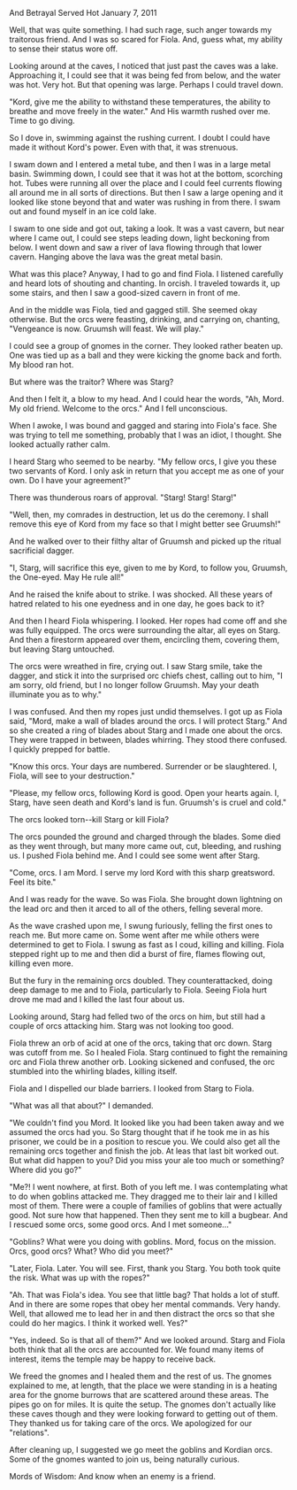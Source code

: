 And Betrayal Served Hot
January 7, 2011

Well, that was quite something. I had such rage, such anger towards my traitorous friend. And I was so scared for Fiola. And, guess what, my ability to sense their status wore off.

Looking around at the caves, I noticed that just past the caves was a lake. Approaching it, I could see that it was being fed from below, and the water was hot. Very hot. But that opening was large. Perhaps I could travel down.

"Kord, give me the ability to withstand these temperatures, the ability to breathe and move freely in the water." And His warmth rushed over me. Time to go diving.

So I dove in, swimming against the rushing current. I doubt I could have made it without Kord's power. Even with that, it was strenuous.

I swam down and I entered a metal tube, and then I was in a large metal basin. Swimming down, I could see that it was hot at the bottom, scorching hot. Tubes were running all over the place and I could feel currents flowing all around me in all sorts of directions. But then I saw a large opening and it looked like stone beyond that and water was rushing in from there. I swam out and found myself in an ice cold lake.

I swam to one side and got out, taking a look. It was a vast cavern, but near where I came out, I could see steps leading down, light beckoning from below. I went down and saw a river of lava flowing through that lower cavern. Hanging above the lava was the great metal basin.

What was this place? Anyway, I had to go and find Fiola. I listened carefully and heard lots of shouting and chanting. In orcish.  I traveled towards it, up some stairs, and then I saw a good-sized cavern in front of me.

And in the middle was Fiola, tied and gagged still. She seemed okay otherwise. But the orcs were feasting, drinking, and carrying on, chanting, "Vengeance is now. Gruumsh will feast. We will play."

I could see a group of gnomes in the corner. They looked rather beaten up. One was tied up as a ball and they were kicking the gnome back and forth. My blood ran hot.

But where was the traitor? Where was Starg?

And then I felt it, a blow to my head. And I could hear the words, "Ah, Mord. My old friend. Welcome to the orcs." And I fell unconscious.

When I awoke, I was bound and gagged and staring into Fiola's face. She was trying to tell me something, probably that I was an idiot, I thought. She looked actually rather calm.

I heard Starg who seemed to be nearby. "My fellow orcs, I give you these two servants of Kord. I only ask in return that you accept me as one of your own. Do I have your agreement?"

There was thunderous roars of approval. "Starg! Starg! Starg!"

"Well, then, my comrades in destruction, let us do the ceremony. I shall remove this eye of Kord from my face so that I might better see Gruumsh!"

And he walked over to their filthy altar of Gruumsh and picked up the ritual sacrificial dagger.

"I, Starg, will sacrifice this eye, given to me by Kord, to follow you, Gruumsh, the One-eyed. May He rule all!"

And he raised the knife about to strike. I was shocked. All these years of hatred related to his one eyedness and in one day, he goes back to it?

And then I heard Fiola whispering. I looked. Her ropes had come off and she was fully equipped. The orcs were surrounding the altar, all eyes on Starg. And then a firestorm appeared over them, encircling them, covering them, but leaving Starg untouched.

The orcs were wreathed in fire, crying out. I saw Starg smile, take the dagger, and stick it into the surprised orc chiefs chest, calling out to him, "I am sorry, old friend, but I no longer follow Gruumsh. May your death illuminate you as to why."

I was confused. And then my ropes just undid themselves. I got up as Fiola said, "Mord, make a wall of blades around the orcs. I will protect Starg." And so she created a ring of blades about Starg and I made one about the orcs. They were trapped in between, blades whirring. They stood there confused. I quickly prepped for battle.

"Know this orcs. Your days are numbered. Surrender or be slaughtered. I, Fiola, will see to your destruction."

"Please, my fellow orcs, following Kord is good. Open your hearts again. I, Starg, have seen death and Kord's land is fun. Gruumsh's is cruel and cold."

The orcs looked torn--kill Starg or kill Fiola?

The orcs pounded the ground and charged through the blades. Some died as they went through, but many more came out, cut, bleeding, and rushing us. I pushed Fiola behind me. And I could see some went after Starg.

"Come, orcs. I am Mord. I serve my lord Kord with this sharp greatsword. Feel its bite."

And I was ready for the wave. So was Fiola. She brought down lightning on the lead orc and then it arced to all of the others, felling several more.

As the wave crashed upon me, I swung furiously, felling the first ones to reach me. But more came on. Some went after me while others were determined to get to Fiola. I swung as fast as I coud, killing and killing. Fiola stepped right up to me and then did a burst of fire, flames flowing out, killing even more.

But the fury in the remaining orcs doubled. They counterattacked, doing deep damage to me and to Fiola, particularly to Fiola. Seeing Fiola hurt drove me mad and I killed the last four about us.

Looking around, Starg had felled two of the orcs on him, but still had a couple of orcs attacking him. Starg was not looking too good.

Fiola threw an orb of acid at one of the orcs, taking that orc down. Starg was cutoff from me. So I healed Fiola. Starg continued to fight the remaining orc and Fiola threw another orb. Looking sickened and confused, the orc stumbled into the whirling blades, killing itself.

Fiola and I dispelled our blade barriers. I looked from Starg to Fiola.

"What was all that about?" I demanded.

"We couldn't find you Mord. It looked like you had been taken away and we assumed the orcs had you. So Starg thought that if he took me in as his prisoner, we could be in a position to rescue you. We could also get all the remaining orcs together and finish the job. At leas that last bit worked out. But what did happen to you? Did you miss your ale too much or something? Where did you go?"

"Me?! I went nowhere, at first. Both of you left me. I was contemplating what to do when goblins attacked me. They dragged me to their lair and I killed most of them. There were a couple of families of goblins that were actually good. Not sure how that happened. Then they sent me to kill a bugbear. And I rescued some orcs, some good orcs. And I met someone..."

"Goblins? What were you doing with goblins. Mord, focus on the mission. Orcs, good orcs? What? Who did you meet?"

"Later, Fiola. Later. You will see. First, thank you Starg. You both took quite the risk. What was up with the ropes?"

"Ah. That was Fiola's idea. You see that little bag? That holds a lot of stuff. And in there are some ropes that obey her mental commands. Very handy. Well, that allowed me to lead her in and then distract the orcs so that she could do her magics. I think it worked well. Yes?"

"Yes, indeed. So is that all of them?" And we looked around. Starg and Fiola both think that all the orcs are accounted for. We found many items of interest, items the temple may be happy to receive back.

We freed the gnomes and I healed them and the rest of us. The gnomes explained to me, at length, that the place we were standing in is a heating area for the gnome burrows that are scattered around these areas. The pipes go on for miles. It is quite the setup. The gnomes don't actually like these caves though and they were looking forward to getting out of them. They thanked us for taking care of the orcs. We apologized for our "relations".

After cleaning up, I suggested we go meet the goblins and Kordian orcs. Some of the gnomes wanted to join us, being naturally curious.

Mords of Wisdom: And know when an enemy is a friend.